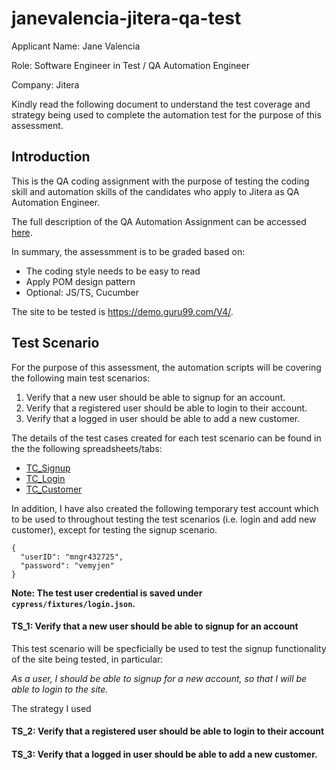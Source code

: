 # janevalencia-jitera-qa-test
Applicant Name: Jane Valencia

Role: Software Engineer in Test / QA Automation Engineer

Company: Jitera

Kindly read the following document to understand the test coverage and strategy being used to complete the automation test for the purpose of this assessment.

## Introduction
This is the QA coding assignment with the purpose of testing the coding skill and automation skills of the candidates who apply to Jitera as QA Automation Engineer.

The full description of the QA Automation Assignment can be accessed [here](https://iruuzainc.notion.site/QA-Automation-Assignment-76584d8a16f74e28a9b98c2f99bce003).

In summary, the assessmment is to be graded based on:
- The coding style needs to be easy to read
- Apply POM design pattern
- Optional: JS/TS, Cucumber

The site to be tested is https://demo.guru99.com/V4/.

## Test Scenario
For the purpose of this assessment, the automation scripts will be covering the following main test scenarios:
1. Verify that a new user should be able to signup for an account.
2. Verify that a registered user should be able to login to their account.
3. Verify that a logged in user should be able to add a new customer.

The details of the test cases created for each test scenario can be found in the the following spreadsheets/tabs:
- [TC_Signup]()
- [TC_Login]()
- [TC_Customer]()

In addition, I have also created the following temporary test account which to be used to throughout testing the test scenarios (i.e. login and add new customer), except for testing the signup scenario.

```
{
  "userID": "mngr432725",
  "password": "vemyjen"
}
```
**Note: The test user credential is saved under `cypress/fixtures/login.json`.**

#### TS_1: Verify that a new user should be able to signup for an account
This test scenario will be specficially be used to test the signup functionality of the site being tested, in particular:

*As a user, I should be able to signup for a new account, so that I will be able to login to the site.*

The strategy I used 

#### TS_2: Verify that a registered user should be able to login to their account

#### TS_3: Verify that a logged in user should be able to add a new customer.
